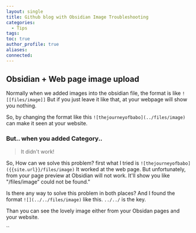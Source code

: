 ```yaml
---
layout: single
title: Github blog with Obsidian Image Troubleshooting
categories:
  - Tips
tags: 
toc: true
author_profile: true
aliases: 
connected:
---
```

## Obsidian + Web page image upload
Normally when we added images into the obsidian file, the format is like  `![[files/image]]`
But if you just leave it like that, at your webpage will show you nothing.

So, by changing the format like this
`![thejourneyofbabo](../files/image)`
can make it seen at your website.
### But.. when you added Category..
>It didn't work!

So, How can we solve this problem?
first what I tried is
`![thejourneyofbabo]({{site.url}}/files/image)`
It worked at the web page. But unfortunately, from your page preview at Obsidian will not work. It'll show you like "/files/image” could not be found."

Is there any way to solve this problem in both places?
And I found the format `![](../../files/image)` like this.
`../../` is the key.

Than you can see the lovely image either from your Obsidan pages and your website.


``